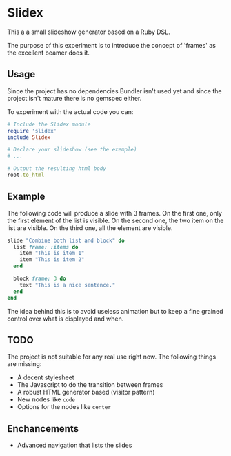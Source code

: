 # Slidex

This a a small slideshow generator based on a Ruby DSL.

The purpose of this experiment is to introduce the concept of 'frames'
as the excellent beamer does it.

## Usage

Since the project has no dependencies Bundler isn't used yet and since
the project isn't mature there is no gemspec either.

To experiment with the actual code you can:

```ruby
# Include the Slidex module
require 'slidex'
include Slidex

# Declare your slideshow (see the exemple)
# ...

# Output the resulting html body
root.to_html
```


## Example

The following code will produce a slide with 3 frames. On the first one,
only the first element of the list is visible. On the second one, the two
item on the list are visible. On the third one, all the element are
visible.

```ruby
slide "Combine both list and block" do
  list frame: :items do
    item "This is item 1"
    item "This is item 2"
  end

  block frame: 3 do
    text "This is a nice sentence."
  end
end
```

The idea behind this is to avoid useless animation but to keep a fine
grained control over what is displayed and when.

## TODO

The project is not suitable for any real use right now. The following
things are missing:

* A decent stylesheet
* The Javascript to do the transition between frames
* A robust HTML generator based (visitor pattern)
* New nodes like `code`
* Options for the nodes like `center`

## Enchancements

* Advanced navigation that lists the slides
